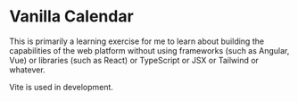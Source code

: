 # Vanilla Calendar

This is primarily a learning exercise for me to learn about building the capabilities of the web platform without using frameworks (such as Angular, Vue) or libraries (such as React) or TypeScript or JSX or Tailwind or whatever.

Vite is used in development. 